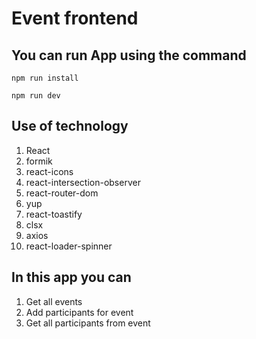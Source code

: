 # Event frontend

## You can run App using the command

`npm run install`

`npm run dev`

## Use of technology

1. React
2. formik
3. react-icons
4. react-intersection-observer
5. react-router-dom
6. yup
7. react-toastify
8. clsx
9. axios
10. react-loader-spinner

## In this app you can

1. Get all events
2. Add participants for event
3. Get all participants from event
